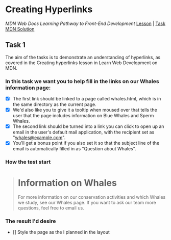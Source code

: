 # Creating Hyperlinks 
_MDN Web Docs Learning Pathway to Front-End Development_
[Lesson](https://developer.mozilla.org/en-US/docs/Learn/HTML/Introduction_to_HTML/Creating_hyperlinks) | [Task](https://developer.mozilla.org/en-US/docs/Learn/HTML/Introduction_to_HTML/Test_your_skills:_Links) [MDN Solution](https://github.com/mdn/learning-area/blob/master/html/introduction-to-html/tasks/links/marking.md)
## Task 1
The aim of the tasks is to demonstrate an understanding of hyperlinks, as covered in the Creating hyperlinks lesson in Learn Web Development on MDN.
### In this task we want you to help fill in the links on our Whales information page:
- [X] The first link should be linked to a page called whales.html, which is in the same directory as the current page.
- [X] We'd also like you to give it a tooltip when moused over that tells the user that the page includes information on Blue Whales and Sperm Whales.
- [X] The second link should be turned into a link you can click to open up an email in the user's default mail application, with the recipient set as "whales@example.com".
- [X] You'll get a bonus point if you also set it so that the subject line of the email is automatically filled in as "Question about Whales".
### How the test start
> # Information on Whales
> For more information on our conservation activities and which Whales we study, see our Whales page.
> If you want to ask our team more questions, feel free to email us.
### The result I'd desire
- [] Style the page as the I planned in the layout
